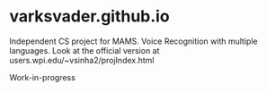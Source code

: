 # varksvader.github.io
Independent CS project for MAMS. Voice Recognition with multiple languages. Look at the official version at users.wpi.edu/~vsinha2/projIndex.html

Work-in-progress
